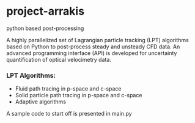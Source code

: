 # project-arrakis

python based post-processing

A highly parallelized set of Lagrangian particle tracking (LPT) algorithms based on Python to post-process steady and unsteady CFD data. An advanced programming interface (API) is developed for uncertainty quantification of optical velocimetry data.

### LPT Algorithms:
  - Fluid path tracing in p-space and c-space
  - Solid particle path tracing in p-space and c-space
  - Adaptive algorithms

A sample code to start off is presented in main.py